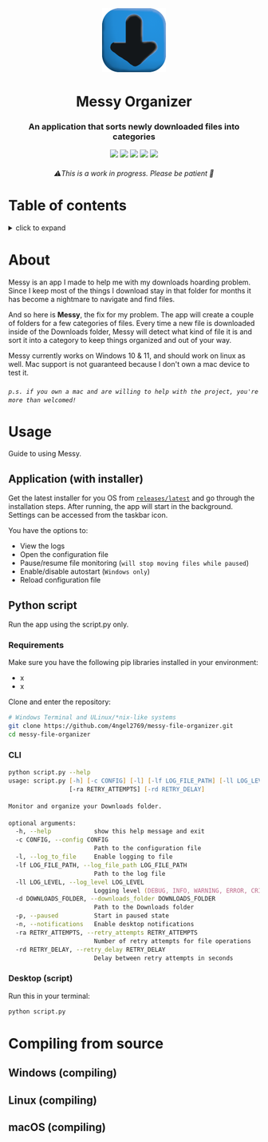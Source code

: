 <div align="center">
    <img src="./mfo.png" width=128>
    <h1>Messy Organizer</h1>
    <h3>An application that sorts newly downloaded files into categories</h3>
    <div>
        <img src="https://img.shields.io/badge/python-3670A0?style=for-the-badge&logo=python&logoColor=ffdd54">
        <img src="https://img.shields.io/badge/Visual%20Studio-5C2D91.svg?style=for-the-badge&logo=visual-studio&logoColor=white">
        <img src="https://img.shields.io/badge/Windows-0cb1f4?style=for-the-badge&logo=windows&logoColor=white">
        <img src="https://img.shields.io/badge/Windows%2011-%230079d5.svg?style=for-the-badge&logo=Windows%2011&logoColor=white">
        <img src="https://img.shields.io/badge/Linux-000?style=for-the-badge&logo=linux&logoColor=white">
    </div>
    <h6>⚠️This is a work in progress. Please be patient 💚</h6>
</div>


# Table of contents
<details>
    <summary>click to expand</summary>

- [About](#about)
- [Usage](#usage)
    * [Application (Installer)](#application-with-installer)
        - [Windows](#windows)
        - [Linux](#linux)
    * [Python script](#python-script)
        1. [Requirements](#requirements)
        2. [Command line (`cli`) usage](#cli)
        3. [Desktop](#desktop-script)
- [Compiling from source](#compiling-from-source)
    * [Windows](#windows-compiling)
    * [Linux](#linux-compiling)
    * [macOS](#macos-compiling)

</details>

#

# About
Messy is an app I made to help me with my downloads hoarding problem. Since I keep most of the things I download stay in that folder for months it has become a nightmare to navigate and find files.

And so here is __Messy__, the fix for my problem. The app will create a couple of folders for a few categories of files. Every time a new file is downloaded inside of the Downloads folder, Messy will detect what kind of file it is and sort it into a category to keep things organized and out of your way.

Messy currently works on Windows 10 & 11, and should work on linux as well. Mac support is not guaranteed because I don't own a mac device to test it.

###### `p.s. if you own a mac and are willing to help with the project, you're more than welcomed!`

# Usage
Guide to using Messy.

## Application (with installer)
Get the latest installer for you OS from [`releases/latest`](https://github.com/4ngel2769/messy-file-organizer/releases/latest) and go through the installation steps. After running, the app will start in the background. Settings can be accessed from the taskbar icon. 

You have the options to:
- View the logs
- Open the configuration file
- Pause/resume file monitoring (`will stop moving files while paused`)
- Enable/disable autostart (`Windows only`)
- Reload configuration file

<!-- ### Windows -->
<!-- ### Linux -->

## Python script
Run the app using the script.py only.
### Requirements
Make sure you have the following pip libraries installed in your environment:
- x
- x

Clone and enter the repository:
```zsh
# Windows Terminal and ULinux/*nix-like systems
git clone https://github.com/4ngel2769/messy-file-organizer.git
cd messy-file-organizer
```

### CLI
```zsh
python script.py --help
usage: script.py [-h] [-c CONFIG] [-l] [-lf LOG_FILE_PATH] [-ll LOG_LEVEL] [-d DOWNLOADS_FOLDER] [-p] [-n]
                 [-ra RETRY_ATTEMPTS] [-rd RETRY_DELAY]

Monitor and organize your Downloads folder.

optional arguments:
  -h, --help            show this help message and exit
  -c CONFIG, --config CONFIG
                        Path to the configuration file
  -l, --log_to_file     Enable logging to file
  -lf LOG_FILE_PATH, --log_file_path LOG_FILE_PATH
                        Path to the log file
  -ll LOG_LEVEL, --log_level LOG_LEVEL
                        Logging level (DEBUG, INFO, WARNING, ERROR, CRITICAL)
  -d DOWNLOADS_FOLDER, --downloads_folder DOWNLOADS_FOLDER
                        Path to the Downloads folder
  -p, --paused          Start in paused state
  -n, --notifications   Enable desktop notifications
  -ra RETRY_ATTEMPTS, --retry_attempts RETRY_ATTEMPTS
                        Number of retry attempts for file operations
  -rd RETRY_DELAY, --retry_delay RETRY_DELAY
                        Delay between retry attempts in seconds
```

### Desktop (script)
Run this in your terminal:
```zsh
python script.py
```



# Compiling from source

## Windows (compiling)

## Linux (compiling)

## macOS (compiling)